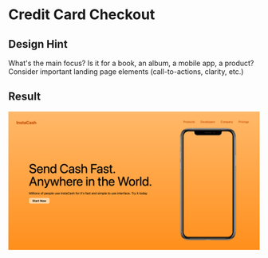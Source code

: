 # Credit Card Checkout

## Design Hint
What's the main focus? Is it for a book, an album, a mobile app, a product? Consider important landing page elements (call-to-actions, clarity, etc.)

## Result
![Landing Page](Landing-Page.png "Landing Page")
